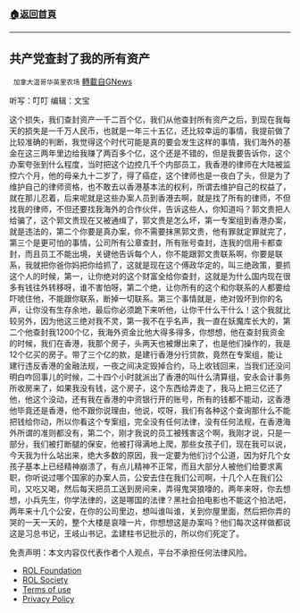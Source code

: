 ###  [:house:返回首頁](https://github.com/ourhimalayas/txt)
---


## 共产党查封了我的所有资产
` 加拿大温哥华英里农场` [轉載自GNews](https://gnews.org/zh-hans/2412982/)

听写：叮叮         编辑：文宝



这个损失，我们查封资产一千二百个亿，我们从他查封所有资产之后，到现在我每天的损失是一千万人民币，也就是一年三十五亿，还比较幸运的事情，我提前做了比较准确的判断，我觉得这个时代可能是真的要会发生这样的事情，我们海外的基金在这三两年里边给我赚了两百多个亿，这个还是不错的，但是我要告诉你，这个办案夸张到什么程度，当时把这个边控几千个内部员工，我香港的律师在大陆被监控六个月，他的母亲九十二岁了，得了癌症，这个律师也是一夜白了头，但是为了维护自己的律师资格，也不敢去以香港基本法的权利，所谓去维护自己的权益了，就在那儿忍着，后来呢就是这些办案人员到香港去啊，就是找了所有的律师，不但找我的律师，不但还要找我海外的合作伙伴，告诉这些人，你知道吗？郭文贵把人给骗了，这个郭文贵现在又被通缉了，郭文贵是怎么坏，第一专案组到香港办案，就是违法的，第二个你要是真办案，你不需要抹黑郭文贵，他有罪就定罪就完了，第三个是更可怕的事情，公司所有公章查封，所有账号查封，连我的信用卡都查封，而且员工不能出境，关键他告诉每个人，你不能跟郭文贵联系啊，你要是联系，我就把你爸你妈把你给抓了，这就是现在这个傅政华定的，叫三绝政策，要抓这个人的时候，第一，让你绝对的这个财富全给你查封，这就是为什么国内现在很多有钱往外转移呀，谁不害怕呀，第二个绝，让你所有的这个和你联系的人都要给吓唬住他，不能跟你联系，断掉一切联系。第三个事情就是，绝对毁坏到你的名声，让你没有生存余地，最后你必须跪下来听他，让你干什么干什么！这个我就比较另外，因为他这三绝对我不灵，第一我不在乎名声，我一直在妖魔库长大的，第二个他查封我1200个亿，我海外资金比他大得多得多，你想想，他在查封我资金的时候，我们在香港，我那个房子，头两天也被爆出来了，也是他们操作的，我是12个亿买的房子。带了三个亿的款，是建行香港分行贷款，竟然在专案组，能让建行违反香港的金融法规，一夜之间决定毁掉合约，马上收钱回来，当我们还没问明白咋回事儿的时候，二十四个小时就派出了香港的叫什么清算组，安永会计事务所收房来了，如果我没有钱，这个房子，这个东西给弄走了，我马上把三亿还了他，他这个没动，还有我在香港的中资银行开的账号，所有的钱都不能动，这香港他毕竟还是香港，他不跟你说理由，他说，哎呀，我们有各种这个查询那什么不能把钱给你动，所以你看这个专案组，完全没有任何法律，没有任何法规，在香港海外所谓的准则都没有，第二个，刚才我说的员工被残害这个啊，我刚才说，只是一部分，我们被打断腿的保安，他被打得满地上爬，那些女孩子们，现在我可以说，今天我为什么站出来，绝大多数的原因，我一定要为他们讨个公道，因为好几个女孩子基本上已经精神崩溃了，有点儿精神不正常，而且大部分人被他们给要求离职，你听说过哪个国家的办案人员，公安去住在我们公司啊，十几个人在我们公司，又吃又喝，然后每天把员工送到房间来，弄得鬼哭狼嚎的，两年来呀，你去想想，小兵先生，你学法律的，这是哪国的法律？黑社会拍电影也不能这个拍法吧，两年来十几个公安，在你的公司里边，想叫谁叫谁，关到你屋里面，然后把你弄的哭的一天一天的，整个大楼是哀嚎一片，你想想这是办案吗？他们每次这样做都说这是习总书记，王岐山书记，孟建柱书记批示的，所以你们死定了。

 

免责声明：本文内容仅代表作者个人观点，平台不承担任何法律风险。

- [ROL Foundation](https://rolfoundation.org/)
- [ROL Society](https://rolsociety.org/)
- [Terms of use](https://gnews.org/terms-of-use-3/)
- [Privacy Policy](https://gnews.org/privacy-policy/)

